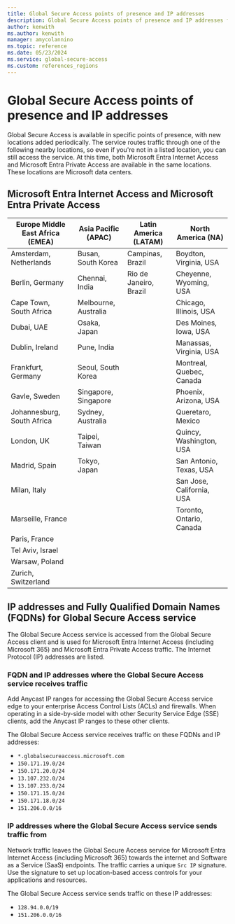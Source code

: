 ```yaml
---
title: Global Secure Access points of presence and IP addresses
description: Global Secure Access points of presence and IP addresses for Microsoft Entra Internet Access and Microsoft Entra Private Access.
author: kenwith
ms.author: kenwith
manager: amycolannino
ms.topic: reference
ms.date: 05/23/2024
ms.service: global-secure-access
ms.custom: references_regions
---
```

# Global Secure Access points of presence and IP addresses

Global Secure Access is available in specific points of presence, with new locations added periodically. The service routes traffic through one of the following nearby locations, so even if you're not in a listed location, you can still access the service. At this time, both Microsoft Entra Internet Access and Microsoft Entra Private Access are available in the same locations. These locations are Microsoft data centers.

## Microsoft Entra Internet Access and Microsoft Entra Private Access

| Europe Middle East Africa (EMEA) | Asia Pacific (APAC)    | Latin America (LATAM)   | North America (NA) |
|         ---                      |      ---               |         ---             |       ---          |
| Amsterdam, Netherlands           | Busan, South Korea     | Campinas, Brazil        | Boydton, Virginia, USA |
| Berlin, Germany                  | Chennai, India         | Rio de Janeiro, Brazil  | Cheyenne, Wyoming, USA |
| Cape Town, South Africa          | Melbourne, Australia   |                         | Chicago, Illinois, USA |
| Dubai, UAE                       | Osaka, Japan           |                         | Des Moines, Iowa, USA |
| Dublin, Ireland                  | Pune, India            |                         | Manassas, Virginia, USA |
| Frankfurt, Germany               | Seoul, South Korea     |                         | Montreal, Quebec, Canada |
| Gavle, Sweden                    | Singapore, Singapore   |                         | Phoenix, Arizona, USA |
| Johannesburg, South Africa       | Sydney, Australia      |                         | Queretaro, Mexico |
| London, UK                       | Taipei, Taiwan         |                         | Quincy, Washington, USA |
| Madrid, Spain                    | Tokyo, Japan           |                         | San Antonio, Texas, USA |
| Milan, Italy                     |                        |                         | San Jose, California, USA |
| Marseille, France                |                        |                         | Toronto, Ontario, Canada |
| Paris, France                    |                        |                         |                          |
| Tel Aviv, Israel                 |                        |                         |                          |
| Warsaw, Poland                   |                        |                         |                          |
| Zurich, Switzerland              |                        |                         |                          |

## IP addresses and Fully Qualified Domain Names (FQDNs) for Global Secure Access service
The Global Secure Access service is accessed from the Global Secure Access client and is used for Microsoft Entra Internet Access (including Microsoft 365) and Microsoft Entra Private Access traffic. The Internet Protocol (IP) addresses are listed.

### FQDN and IP addresses where the Global Secure Access service receives traffic
Add Anycast IP ranges for accessing the Global Secure Access service edge to your enterprise Access Control Lists (ACLs) and firewalls. When operating in a side-by-side model with other Security Service Edge (SSE) clients, add the Anycast IP ranges to these other clients.
 
The Global Secure Access service receives traffic on these FQDNs and IP addresses:
- `*.globalsecureaccess.microsoft.com`
- `150.171.19.0/24`
- `150.171.20.0/24`
- `13.107.232.0/24`
- `13.107.233.0/24`
- `150.171.15.0/24`
- `150.171.18.0/24`
- `151.206.0.0/16`
 
### IP addresses where the Global Secure Access service sends traffic from
Network traffic leaves the Global Secure Access service for Microsoft Entra Internet Access (including Microsoft 365) towards the internet and Software as a Service (SaaS) endpoints. The traffic carries a unique `Src IP` signature. Use the signature to set up location-based access controls for your applications and resources.
 
The Global Secure Access service sends traffic on these IP addresses:
- `128.94.0.0/19`
- `151.206.0.0/16`
